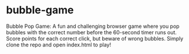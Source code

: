 # bubble-game
Bubble Pop Game: A fun and challenging browser game where you pop bubbles with the correct number before the 60-second timer runs out. Score points for each correct click, but beware of wrong bubbles. Simply clone the repo and open index.html to play!

